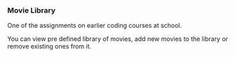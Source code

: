 ### Movie Library

One of the assignments on earlier coding courses at school.

You can view pre defined library of movies, add new movies to the library or remove existing ones from it.
